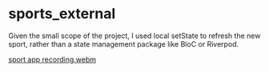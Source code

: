 # sports_external

Given the small scope of the project, I used local setState to refresh the new sport, rather than a state management package like BloC or Riverpod.

[sport app recording.webm](https://github.com/bryantwilliam/sports_external/assets/6384447/169e1b69-c66b-49a5-950a-dd78cc3c1d79)
